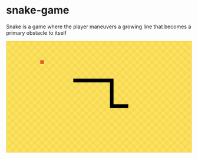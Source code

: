 # snake-game

Snake is a game where the player maneuvers a growing line that becomes a primary obstacle to itself

![Snake game](images/gameplay.png "Snake game")
